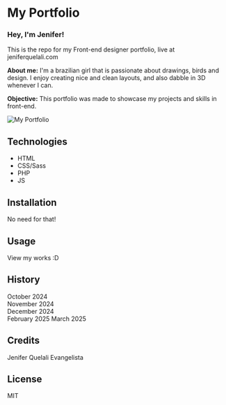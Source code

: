 # My Portfolio

### Hey, I'm Jenifer!
This is the repo for my Front-end designer portfolio, live at jeniferquelali.com

**About me:**
I'm a brazilian girl that is passionate about drawings, birds and design. I enjoy creating nice and clean layouts, and also dabble in 3D whenever I can.

**Objective:** This portfolio was made to showcase my projects and skills in front-end.

![My Portfolio](images/picture.jpg)


## Technologies
* HTML
* CSS/Sass
* PHP
* JS

## Installation
No need for that!

## Usage
View my works :D

## History
October 2024  
November 2024  
December 2024  
February 2025
March 2025

## Credits
Jenifer Quelali Evangelista

## License
MIT